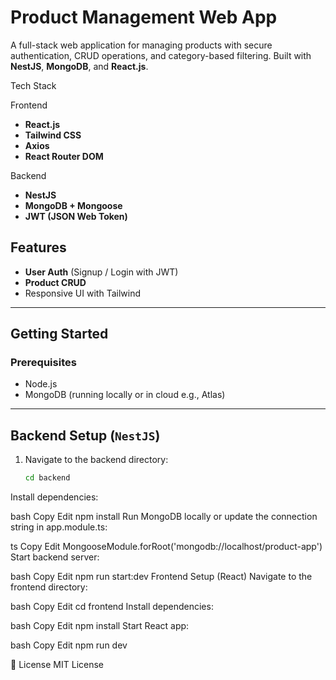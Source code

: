 
#  Product Management Web App

A full-stack web application for managing products with secure authentication, CRUD operations, and category-based filtering. Built with **NestJS**, **MongoDB**, and **React.js**.



 Tech Stack

 Frontend
- **React.js**
- **Tailwind CSS**
- **Axios**
- **React Router DOM**

 Backend
- **NestJS**
- **MongoDB + Mongoose**
- **JWT (JSON Web Token)**


##  Features

-  **User Auth** (Signup / Login with JWT)
-  **Product CRUD**
-  Responsive UI with Tailwind

---

##  Getting Started

### Prerequisites

- Node.js
- MongoDB (running locally or in cloud e.g., Atlas)

---

##  Backend Setup (`NestJS`)

1. Navigate to the backend directory:
   ```bash
   cd backend
Install dependencies:

bash
Copy
Edit
npm install
Run MongoDB locally or update the connection string in app.module.ts:

ts
Copy
Edit
MongooseModule.forRoot('mongodb://localhost/product-app')
Start backend server:

bash
Copy
Edit
npm run start:dev
 Frontend Setup (React)
Navigate to the frontend directory:

bash
Copy
Edit
cd frontend
Install dependencies:

bash
Copy
Edit
npm install
Start React app:

bash
Copy
Edit
npm run dev


📄 License
MIT License
